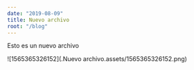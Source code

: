 ```yaml
---
date: "2019-08-09"
title: Nuevo archivo
root: "/blog"
---
```




Esto es un nuevo archivo

![1565365326152](.Nuevo archivo.assets/1565365326152.png)